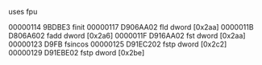 uses fpu

00000114  9BDBE3            finit
00000117  D906AA02          fld dword [0x2aa]
0000011B  D806A602          fadd dword [0x2a6]
0000011F  D916AA02          fst dword [0x2aa]
00000123  D9FB              fsincos
00000125  D91EC202          fstp dword [0x2c2]
00000129  D91EBE02          fstp dword [0x2be]
